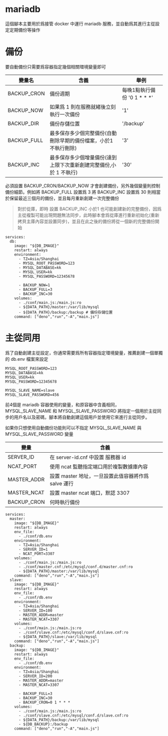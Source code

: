 # mariadb

這個腳本主要用於爲接管 docker 中運行 mariadb 服務，並自動爲其進行主從設定定期備份等操作

# 備份

要自動備份只需要爲容器指定幾個相關環境變量即可

| 變量名       | 含義                                                               | 舉例                        |
| ------------ | ------------------------------------------------------------------ | --------------------------- |
| BACKUP\_CRON | 備份週期                                                           | 每晚1點執行備份 '0 1 * * *' |
| BACKUP\_NOW  | 如果爲 1 則在服務就緒後立刻執行一次備份                            | '1'                         |
| BACKUP\_DIR  | 備份存儲位置                                                       | '/backup'                   |
| BACKUP\_FULL | 最多保存多少個完整備份(自動刪除早期的備份檔案，小於1 不執行刪除)   | '3'                         |
| BACKUP\_INC  | 最多保存多少個增量備份(達到上限下次重新創建完整備份,小於 1 不執行) | '30'                        |

必須設置 BACKUP\_CRON/BACKUP\_NOW 才會創建備份，另外幾個變量則控制備份細節。例如將 BACKUP\_FULL 設置爲 3 將
BACKUP\_INC 設置爲 30 則相當於保留最近三個月的備份，並且每月重新創建一次完整備份

> 對於從庫，即時 設置 BACKUP\_INC 小於1
> 也可能創建新的完整備份，因爲主從複製可能出現問題無法同步，此時腳本會爲從庫進行重新初始化(重新拷貝主庫內容並設置同步)，並且在此之後的備份將從一個新的完整備份開始

```
services:
  db:
    image: "${DB_IMAGE}"
    restart: always
    environment:
      - TZ=Asia/Shanghai
      - MYSQL_ROOT_PASSWORD=123
      - MYSQL_DATABASE=kk
      - MYSQL_USER=kk
      - MYSQL_PASSWORD=12345678

      - BACKUP_NOW=1
      - BACKUP_FULL=3
      - BACKUP_INC=30
    volumes:
      - ./conf/main.js:/main.js:ro
      - ${DATA_PATH}/master:/var/lib/mysql
      - ${DATA_PATH}/backup:/backup # 備份存儲位置
    command: ["deno","run","-A","main.js"]
```

# 主從同用

爲了自動創建主從設定，你通常需要爲所有容器指定環境變量，推薦創建一個單獨的 db.env 檔案來設定

```
MYSQL_ROOT_PASSWORD=123
MYSQL_DATABASE=kk
MYSQL_USER=kk
MYSQL_PASSWORD=12345678

MYSQL_SLAVE_NAME=slave
MYSQL_SLAVE_PASSWORD=456
```

前4個是 mariadb 容器使用的變量，和原容器中含義相同，MYSQL\_SLAVE\_NAME 和 MYSQL\_SLAVE\_PASSWORD
將指定一個用於主從同步的用戶名以及密碼，腳本將自動創建這個用戶並使用它來進行主從同步。

如果你只想使用自動備份功能則可以不指定 MYSQL\_SLAVE\_NAME 與 MYSQL\_SLAVE\_PASSWORD 變量

| 變量         | 含義                                                |
| ------------ | --------------------------------------------------- |
| SERVER\_ID   | 在 server-id.cnf 中設置 服務器 id                   |
| NCAT\_PORT   | 使用 ncat 監聽指定端口用於複製數據庫內容            |
| MASTER\_ADDR | 設置 master 地址，一旦設置此值容器將作爲 salve 運行 |
| MASTER\_NCAT | 設置 master ncat 端口，默認 3307                    |
| BACKUP\_CRON | 何時執行備份                                        |

```
services:
  master:
    image: "${DB_IMAGE}"
    restart: always
    env_file:
      - ./conf/db.env
    environment:
      - TZ=Asia/Shanghai
      - SERVER_ID=1
      - NCAT_PORT=3307
    volumes:
      - ./conf/main.js:/main.js:ro
      - ./conf/master.cnf:/etc/mysql/conf.d/master.cnf:ro
      - ${DATA_PATH}/master:/var/lib/mysql
    command: ["deno","run","-A","main.js"]
  slave:
    image: "${DB_IMAGE}"
    restart: always
    env_file:
      - ./conf/db.env
    environment:
      - TZ=Asia/Shanghai
      - SERVER_ID=100
      - MASTER_ADDR=master
      - MASTER_NCAT=3307
    volumes:
      - ./conf/main.js:/main.js:ro
      - ./conf/slave.cnf:/etc/mysql/conf.d/slave.cnf:ro
      - ${DATA_PATH}/slave:/var/lib/mysql
    command: ["deno","run","-A","main.js"]
  backup:
    image: "${DB_IMAGE}"
    restart: always
    env_file:
      - ./conf/db.env
    environment:
      - TZ=Asia/Shanghai
      - SERVER_ID=200
      - MASTER_ADDR=master
      - MASTER_NCAT=3307

      - BACKUP_FULL=3
      - BACKUP_INC=30
      - BACKUP_CRON=0 1 * * *
    volumes:
      - ./conf/main.js:/main.js:ro
      - ./conf/slave.cnf:/etc/mysql/conf.d/slave.cnf:ro
      - ${DATA_PATH}/backup:/var/lib/mysql
      - ${DB_BACKUP}:/backup
    command: ["deno","run","-A","main.js"]
```
